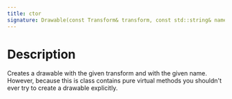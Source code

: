 ```yaml
---
title: ctor
signature: Drawable(const Transform& transform, const std::string& name)
---
```


# Description
Creates a drawable with the given transform and with the given name. However, because this is class contains pure virtual methods you shouldn't ever try to create a drawable explicitly.
